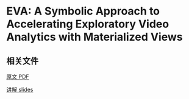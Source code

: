 # EVA: A Symbolic Approach to Accelerating Exploratory Video Analytics with Materialized Views

## 相关文件

[原文 PDF](paper.pdf)

[讲解 slides](slides.pdf)